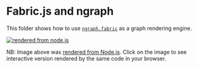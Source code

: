 # Fabric.js and ngraph

This folder shows how to use [`ngraph.fabric`](https://github.com/anvaka/ngraph.fabric) as
a graph rendering engine.

[![rendered from node.js](https://raw2.github.com/anvaka/ngraph.fabric/master/example/node.js/outGraph.png)](http://anvaka.github.io/ngraph.fabric/example/customUI/)

NB: Image above was [rendered from Node.js](https://github.com/anvaka/ngraph.fabric/blob/master/example/node.js/innode.js).
Click on the image to see interactive version rendered by the same code in your browser.
